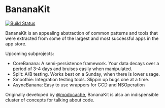 BananaKit
=========

[![Build Status](https://travis-ci.org/BananaKit/BananaKit.svg?branch=travis)](https://travis-ci.org/BananaKit/BananaKit)

BananaKit is an appealing abstraction of common patterns and tools that were extracted from some of the largest and most successful apps in the app store.

Upcoming subprojects:

- CoreBanana: A semi-persistence framework. Your data decays over a period of 3-4 days and bruises easily when manipulated.
- Split: A/B testing. Works best on a Sunday, when there is lower usage.
- Smoothie: Integration testing tools. Slippin up bugs one at a time.
- AsyncBanana: Easy to use wrappers for GCD and NSOperation

Originally developed by [@modocache](https://twitter.com/modocache), BananaKit is also an indispensible cluster of concepts for talking about code.
